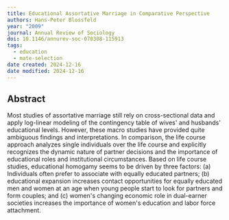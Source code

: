 ```yaml
---
title: Educational Assortative Marriage in Comparative Perspective
authors: Hans-Peter Blossfeld
year: "2009"
journal: Annual Review of Sociology
doi: 10.1146/annurev-soc-070308-115913
tags:
  - education
  - mate-selection
date created: 2024-12-16
date modified: 2024-12-16
---
```


## Abstract

Most studies of assortative marriage still rely on cross-sectional data and apply log-linear modeling of the contingency table of wives' and husbands' educational levels. However, these macro studies have provided quite ambiguous findings and interpretations. In comparison, the life course approach analyzes single individuals over the life course and explicitly recognizes the dynamic nature of partner decisions and the importance of educational roles and institutional circumstances. Based on life course studies, educational homogamy seems to be driven by three factors: (a) Individuals often prefer to associate with equally educated partners; (b) educational expansion increases contact opportunities for equally educated men and women at an age when young people start to look for partners and form couples; and (c) women's changing economic role in dual-earner societies increases the importance of women's education and labor force attachment.
